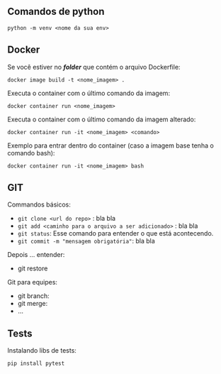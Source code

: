 ## Comandos de python

```
python -m venv <nome da sua env>
```

## Docker

Se você estiver no ***folder*** que contém o arquivo Dockerfile:
```
docker image build -t <nome_imagem> .
```

Executa o container com o último comando da imagem: 
```
docker container run <nome_imagem>
```

Executa o container com o último comando da imagem alterado: 

```
docker container run -it <nome_imagem> <comando>
```

Exemplo para entrar dentro do container (caso a imagem base tenha o comando bash):

```
docker container run -it <nome_imagem> bash
```

## GIT

Commandos básicos:

- ```git clone <url do repo>``` : bla bla
- ```git add <caminho para o arquivo a ser adicionado>``` : bla bla
- ```git status```: Esse comando para entender o que está acontecendo.
- ```git commit -m "mensagem obrigatória"```: bla bla

Depois ... entender: 

- git restore 

Git para equipes:

- git branch: <branch>
- git merge:
- ...

## Tests

Instalando libs de tests:
```
pip install pytest
```

